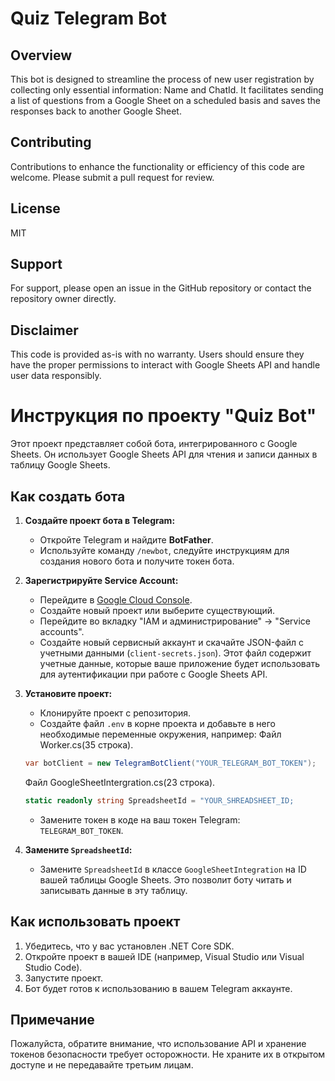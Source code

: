 # Quiz Telegram Bot

## Overview
This bot is designed to streamline the process of new user registration by collecting only essential information: Name and ChatId. 
It facilitates sending a list of questions from a Google Sheet on a scheduled basis and saves the responses back to another Google Sheet.

## Contributing
Contributions to enhance the functionality or efficiency of this code are welcome. 
Please submit a pull request for review.

## License
MIT

## Support
For support, please open an issue in the GitHub repository or contact the repository owner directly.

## Disclaimer
This code is provided as-is with no warranty. Users should ensure they have the proper permissions to interact with Google Sheets API and handle user data responsibly.

# Инструкция по проекту "Quiz Bot"

Этот проект представляет собой бота, интегрированного с Google Sheets. Он использует Google Sheets API для чтения и записи данных в таблицу Google Sheets.

## Как создать бота

1. **Создайте проект бота в Telegram:**
   - Откройте Telegram и найдите **BotFather**.
   - Используйте команду `/newbot`, следуйте инструкциям для создания нового бота и получите токен бота.

2. **Зарегистрируйте Service Account:**
   - Перейдите в [Google Cloud Console](https://console.cloud.google.com/).
   - Создайте новый проект или выберите существующий.
   - Перейдите во вкладку "IAM и администрирование" -> "Service accounts".
   - Создайте новый сервисный аккаунт и скачайте JSON-файл с учетными данными (`client-secrets.json`). Этот файл содержит учетные данные, которые ваше приложение будет использовать для аутентификации при работе с Google Sheets API.

3. **Установите проект:**
   - Клонируйте проект с репозитория.
   - Создайте файл `.env` в корне проекта и добавьте в него необходимые переменные окружения, например:
    Файл Worker.cs(35 строка). 
    ```csharp
    var botClient = new TelegramBotClient("YOUR_TELEGRAM_BOT_TOKEN");
    ```
    Файл GoogleSheetIntergration.cs(23 строка). 
    ```csharp
    static readonly string SpreadsheetId = "YOUR_SHREADSHEET_ID;
    ```
   - Замените токен в коде на ваш токен Telegram: `TELEGRAM_BOT_TOKEN`.

4. **Замените `SpreadsheetId`:**
   - Замените `SpreadsheetId` в классе `GoogleSheetIntegration` на ID вашей таблицы Google Sheets. Это позволит боту читать и записывать данные в эту таблицу.

## Как использовать проект

1. Убедитесь, что у вас установлен .NET Core SDK.
2. Откройте проект в вашей IDE (например, Visual Studio или Visual Studio Code).
3. Запустите проект.
4. Бот будет готов к использованию в вашем Telegram аккаунте.

## Примечание

Пожалуйста, обратите внимание, что использование API и хранение токенов безопасности требует осторожности. Не храните их в открытом доступе и не передавайте третьим лицам.
